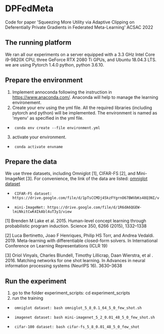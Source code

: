 # DPFedMeta
Code for paper 'Squeezing More Utility via Adaptive Clipping on Deferentially Private Gradients in Federated Meta-Learning' ACSAC 2022

## The running platform
We ran all our experiments on a server equipped with a 3.3 GHz Intel Core i9-9820X CPU, three GeForce RTX 2080 Ti GPUs, and Ubuntu 18.04.3 LTS. we are using  Pytorch 1.4.0 python, python 3.6.10.


## Prepare the environment
1. Implement annoconda following the instruction in https://www.anaconda.com/. Anaconda will help to manage the learning environement.
2.  Create your env using the yml file. All the required libraries (including pytorch and python) will be implemented. The environment is named as 'myenv' as specified in the yml file.
-      conda env create --file environment.yml
3. activate your environment. 
-      conda activate envname

## Prepare the data
We use three datasets, including Omniglot [1], CIFAR-FS [2], and Mini-ImageNet [3]. For convenience, the link of the data are listed:
[omniglot dataset](https://www.omniglot.com/)
-      CIFAR-FS dataset: https://drive.google.com/file/d/1pTsCCMDj45kzFYgrnO67BWVbKs48Q3NI/view
-      mini-ImageNet: https://drive.google.com/file/d/1R6dA6QGEW-lmiNkitCwK4IkAbl4uT3y3/view

[1] Brenden M Lake et al. 2015. Human-level concept learning through probabilistic program induction. Science 350, 6266 (2015), 1332–1338

[2] Luca Bertinetto, Joao F Henriques, Philip HS Torr, and Andrea Vedaldi. 2019. Meta-learning with differentiable closed-form solvers. In International Conference on Learning Representations (ICLR 19)

[3] Oriol Vinyals, Charles Blundell, Timothy Lillicrap, Daan Wierstra, et al . 2016. Matching networks for one shot learning. In Advances in neural information processing systems (NeurIPS 16). 3630–3638

## Run the experiment 
1. go to the folder experiment_scripts: cd experiment_scripts
2. run the training 
-      omniglot dataset: bash omniglot_5_8_0.1_64_5_0_few_shot.sh
-      imagenet dataset: bash mini-imagenet_5_2_0.01_48_5_0_few_shot.sh 
-      cifar-100 dataset: bash cifar-fs_5_8_0.01_48_5_0_few_shot


